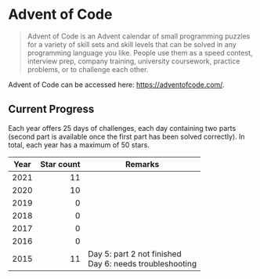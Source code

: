 # Advent of Code
> Advent of Code is an Advent calendar of small programming puzzles for a variety of skill sets and skill levels that can be solved in any programming language you like. People use them as a speed contest, interview prep, company training, university coursework, practice problems, or to challenge each other.

Advent of Code can be accessed here: https://adventofcode.com/.

## Current Progress
Each year offers 25 days of challenges, each day containing two parts (second part is available once the first part has been solved correctly). In total, each year has a maximum of 50 stars.

| Year | Star count | Remarks |
|:--:|-----------:|---------|
| 2021 | 11 |   |
| 2020 | 10 |   |
| 2019 | 0 |   |
| 2018 | 0 |   |
| 2017 | 0 |   |
| 2016 | 0 |   |
| 2015 | 11 | Day 5: part 2 not finished<br>Day 6: needs troubleshooting |